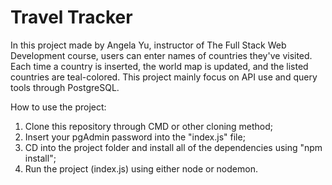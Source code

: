 # Travel Tracker

In this project made by Angela Yu, instructor of The Full Stack Web Development course, users can enter names of countries they've visited. Each time a country is inserted, the world map is updated, and the listed countries are teal-colored. This project mainly focus on API use and query tools through PostgreSQL.

How to use the project:

1. Clone this repository through CMD or other cloning method;
2. Insert your pgAdmin password into the "index.js" file;
3. CD into the project folder and install all of the dependencies using "npm install";
4. Run the project (index.js) using either node or nodemon.
